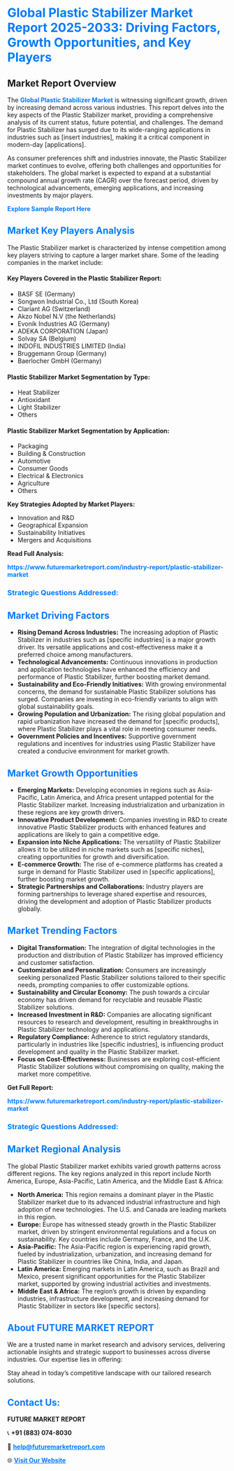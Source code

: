 <h1 style="color: #007BFF;">Global Plastic Stabilizer Market Report 2025-2033: Driving Factors, Growth Opportunities, and Key Players</h1>

<section id="overview">
<h2>Market Report Overview</h2>
<p>The <a href="https://www.futuremarketreport.com/industry-report/plastic-stabilizer-market" style="color: #007BFF; text-decoration: none;"><strong>Global Plastic Stabilizer Market</strong></a> is witnessing significant growth, driven by increasing demand across various industries. This report delves into the key aspects of the Plastic Stabilizer market, providing a comprehensive analysis of its current status, future potential, and challenges. The demand for Plastic Stabilizer has surged due to its wide-ranging applications in industries such as [insert industries], making it a critical component in modern-day [applications].</p>
<p>As consumer preferences shift and industries innovate, the Plastic Stabilizer market continues to evolve, offering both challenges and opportunities for stakeholders. The global market is expected to expand at a substantial compound annual growth rate (CAGR) over the forecast period, driven by technological advancements, emerging applications, and increasing investments by major players.</p>
</section>

<section id="overview">
<p><a href="https://www.futuremarketreport.com/request-sample/reportId=42058" style="color: #007BFF; text-decoration: none;"><strong>Explore Sample Report Here</strong></a></p>
</section>

<section id="key-players">
<h2 style="color: #007BFF;">Market Key Players Analysis</h2>
<p>The Plastic Stabilizer market is characterized by intense competition among key players striving to capture a larger market share. Some of the leading companies in the market include:</p>
<h4>Key Players Covered in the Plastic Stabilizer Report:</h4>
<ul><li>BASF SE (Germany)</li><li>Songwon Industrial Co., Ltd (South Korea)</li><li>Clariant AG (Switzerland)</li><li>Akzo Nobel N.V (the Netherlands)</li><li>Evonik Industries AG (Germany)</li><li>ADEKA CORPORATION (Japan)</li><li>Solvay SA (Belgium)</li><li>INDOFIL INDUSTRIES LIMITED (India)</li><li>Bruggemann Group (Germany)</li><li>Baerlocher GmbH (Germany)</li></ul>
<h4>Plastic Stabilizer Market Segmentation by Type:</h4>
<ul><li>Heat Stabilizer</li><li>Antioxidant</li><li>Light Stabilizer</li><li>Others</li></ul>

<h4>Plastic Stabilizer Market Segmentation by Application:</h4>
<ul><li>Packaging</li><li>Building &amp; Construction</li><li>Automotive</li><li>Consumer Goods</li><li>Electrical &amp; Electronics</li><li>Agriculture</li><li>Others</li></ul>
<p><strong>Key Strategies Adopted by Market Players:</strong></p>
<ul>
<li>Innovation and R&D</li>
<li>Geographical Expansion</li>
<li>Sustainability Initiatives</li>
<li>Mergers and Acquisitions</li>
</ul>
</section>

<section>
<p><strong>Read Full Analysis: </strong></p><a href="https://www.futuremarketreport.com/industry-report/plastic-stabilizer-market" style="color: #007BFF; text-decoration: none;"><strong>https://www.futuremarketreport.com/industry-report/plastic-stabilizer-market</strong></a>
<h3 style="color: #007BFF;">Strategic Questions Addressed:</h3>
</section>

<section id="driving-factors">
<h2 style="color: #007BFF;">Market Driving Factors</h2>
<ul>
<li><strong>Rising Demand Across Industries:</strong> The increasing adoption of Plastic Stabilizer in industries such as [specific industries] is a major growth driver. Its versatile applications and cost-effectiveness make it a preferred choice among manufacturers.</li>
<li><strong>Technological Advancements:</strong> Continuous innovations in production and application technologies have enhanced the efficiency and performance of Plastic Stabilizer, further boosting market demand.</li>
<li><strong>Sustainability and Eco-Friendly Initiatives:</strong> With growing environmental concerns, the demand for sustainable Plastic Stabilizer solutions has surged. Companies are investing in eco-friendly variants to align with global sustainability goals.</li>
<li><strong>Growing Population and Urbanization:</strong> The rising global population and rapid urbanization have increased the demand for [specific products], where Plastic Stabilizer plays a vital role in meeting consumer needs.</li>
<li><strong>Government Policies and Incentives:</strong> Supportive government regulations and incentives for industries using Plastic Stabilizer have created a conducive environment for market growth.</li>
</ul>
</section>

<section id="growth-opportunities">
<h2 style="color: #007BFF;">Market Growth Opportunities</h2>
<ul>
<li><strong>Emerging Markets:</strong> Developing economies in regions such as Asia-Pacific, Latin America, and Africa present untapped potential for the Plastic Stabilizer market. Increasing industrialization and urbanization in these regions are key growth drivers.</li>
<li><strong>Innovative Product Development:</strong> Companies investing in R&D to create innovative Plastic Stabilizer products with enhanced features and applications are likely to gain a competitive edge.</li>
<li><strong>Expansion into Niche Applications:</strong> The versatility of Plastic Stabilizer allows it to be utilized in niche markets such as [specific niches], creating opportunities for growth and diversification.</li>
<li><strong>E-commerce Growth:</strong> The rise of e-commerce platforms has created a surge in demand for Plastic Stabilizer used in [specific applications], further boosting market growth.</li>
<li><strong>Strategic Partnerships and Collaborations:</strong> Industry players are forming partnerships to leverage shared expertise and resources, driving the development and adoption of Plastic Stabilizer products globally.</li>
</ul>
</section>

<section id="trending-factors">
<h2 style="color: #007BFF;">Market Trending Factors</h2>
<ul>
<li><strong>Digital Transformation:</strong> The integration of digital technologies in the production and distribution of Plastic Stabilizer has improved efficiency and customer satisfaction.</li>
<li><strong>Customization and Personalization:</strong> Consumers are increasingly seeking personalized Plastic Stabilizer solutions tailored to their specific needs, prompting companies to offer customizable options.</li>
<li><strong>Sustainability and Circular Economy:</strong> The push towards a circular economy has driven demand for recyclable and reusable Plastic Stabilizer solutions.</li>
<li><strong>Increased Investment in R&D:</strong> Companies are allocating significant resources to research and development, resulting in breakthroughs in Plastic Stabilizer technology and applications.</li>
<li><strong>Regulatory Compliance:</strong> Adherence to strict regulatory standards, particularly in industries like [specific industries], is influencing product development and quality in the Plastic Stabilizer market.</li>
<li><strong>Focus on Cost-Effectiveness:</strong> Businesses are exploring cost-efficient Plastic Stabilizer solutions without compromising on quality, making the market more competitive.</li>
</ul>
</section>

<section>
<p><strong>Get Full Report: </strong></p><a href="https://www.futuremarketreport.com/industry-report/plastic-stabilizer-market" style="color: #007BFF; text-decoration: none;"><strong>https://www.futuremarketreport.com/industry-report/plastic-stabilizer-market</strong></a>
<h3 style="color: #007BFF;">Strategic Questions Addressed:</h3>
</section>


<section id="regional-analysis">
<h2 style="color: #007BFF;">Market Regional Analysis</h2>
<p>The global Plastic Stabilizer market exhibits varied growth patterns across different regions. The key regions analyzed in this report include North America, Europe, Asia-Pacific, Latin America, and the Middle East & Africa:</p>
<ul>
<li><strong>North America:</strong> This region remains a dominant player in the Plastic Stabilizer market due to its advanced industrial infrastructure and high adoption of new technologies. The U.S. and Canada are leading markets in this region.</li>
<li><strong>Europe:</strong> Europe has witnessed steady growth in the Plastic Stabilizer market, driven by stringent environmental regulations and a focus on sustainability. Key countries include Germany, France, and the U.K.</li>
<li><strong>Asia-Pacific:</strong> The Asia-Pacific region is experiencing rapid growth, fueled by industrialization, urbanization, and increasing demand for Plastic Stabilizer in countries like China, India, and Japan.</li>
<li><strong>Latin America:</strong> Emerging markets in Latin America, such as Brazil and Mexico, present significant opportunities for the Plastic Stabilizer market, supported by growing industrial activities and investments.</li>
<li><strong>Middle East & Africa:</strong> The region’s growth is driven by expanding industries, infrastructure development, and increasing demand for Plastic Stabilizer in sectors like [specific sectors].</li>
</ul>
</section>

<footer>
<h2 style="color: #007BFF;">About FUTURE MARKET REPORT</h2>
<p>We are a trusted name in market research and advisory services, delivering actionable insights and strategic support to businesses across diverse industries. Our expertise lies in offering:</p>

<p>Stay ahead in today’s competitive landscape with our tailored research solutions.</p>

<h2 style="color: #007BFF;">Contact Us:</h2>
<p><strong>FUTURE MARKET REPORT</strong></p>
<p>📞 <strong>+91 (883) 074-8030</strong></p>
<p>📧 <strong><a href="mailto:help@futuremarketreport.com" style="color: #007BFF;">help@futuremarketreport.com</a></strong></p>
<p>🌐 <strong><a href="https://www.futuremarketreport.com/" style="color: #007BFF;">Visit Our Website</a></strong></p>
</footer>